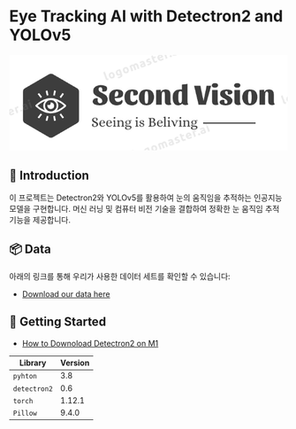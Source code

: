 # Eye Tracking AI with Detectron2 and YOLOv5

![Eye Tracking Banner](Logo.png)

## 📖 Introduction

이 프로젝트는 Detectron2와 YOLOv5를 활용하여 눈의 움직임을 추적하는 인공지능 모델을 구현합니다. 머신 러닝 및 컴퓨터 비전 기술을 결합하여 정확한 눈 움직임 추적 기능을 제공합니다.

## 📦 Data

아래의 링크를 통해 우리가 사용한 데이터 세트를 확인할 수 있습니다:

- [Download our data here](https://www.aihub.or.kr/aihubdata/data/view.do?currMenu=&topMenu=&aihubDataSe=realm&dataSetSn=548)

## 🚀 Getting Started

- [How to Downoload Detectron2 on M1](https://velog.io/@huttzza/m1-detectron2-%EC%84%A4%EC%B9%98)

| Library | Version |
|---------|-------------|
| `pyhton` | 3.8 |
| `detectron2` | 0.6 |
| `torch` | 1.12.1 |
| `Pillow` | 9.4.0 |
